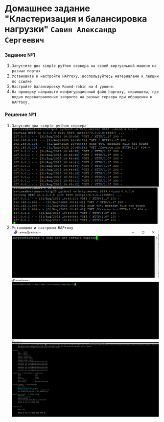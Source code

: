 # Домашнее задание "Кластеризация и балансировка нагрузки" `Савин Александр Сергеевич`


### Задание №1
1. `Запустите два simple python сервера на своей виртуальной машине на разных портах`
2. `Установите и настройте HAProxy, воспользуйтесь материалами к лекции по ссылке`
3. `Настройте балансировку Round-robin на 4 уровне.`
4. `На проверку направьте конфигурационный файл haproxy, скриншоты, где видно перенаправление запросов на разные серверы при обращении к HAProxy.`

### Решение №1
1. `Запустим два simple python сервера`
![Запуск 1-го сервера](https://github.com/AlexanderSerg-jun/nginx_haproxy/blob/main/img/python_Server1.png)
![Запуск 2-го сервера](https://github.com/AlexanderSerg-jun/nginx_haproxy/blob/main/img/python_Server2.png)
2. `Установим и настроем HAProxy`
![Установка HAProxy](https://github.com/AlexanderSerg-jun/nginx_haproxy/blob/main/img/install_haproxy.png)
![Редактирование файла cfg](https://github.com/AlexanderSerg-jun/nginx_haproxy/blob/main/img/haproxy_cfg.png)
![Содержимое файла cfg](https://github.com/AlexanderSerg-jun/nginx_haproxy/blob/main/img/haproxy_cfg2.png)